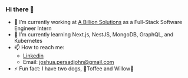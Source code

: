 ### Hi there 👋

- 🔭 I’m currently working at [A Billion Solutions](https://abillionsolutions.com/) as a Full-Stack Software Engineer Intern
- 🌱 I’m currently learning Next.js, NestJS, MongoDB, GraphQL, and Kubernetes
- 📫 How to reach me:
  - [Linkedin](https://www.linkedin.com/in/joshua-persad-john/)
  - Email: joshua.persadjohn@gmail.com
- ⚡ Fun fact: I have two dogs, 🐶Toffee and Willow🐶

